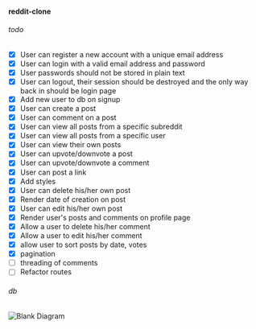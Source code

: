 #### reddit-clone
###### todo
- [x] User can register a new account with a unique email address
- [x] User can login with a valid email address and password
- [x] User passwords should not be stored in plain text
- [x] User can logout, their session should be destroyed and the only way back in should be login page
- [x] Add new user to db on signup
- [x] User can create a post
- [x] User can comment on a post
- [x] User can view all posts from a specific subreddit
- [x] User can view all posts from a specific user
- [x] User can view their own posts
- [x] User can upvote/downvote a post
- [x] User can upvote/downvote a comment
- [x] User can post a link
- [x] Add styles
- [x] User can delete his/her own post
- [x] Render date of creation on post
- [x] User can edit his/her own post
- [x] Render user's posts and comments on profile page
- [x] Allow a user to delete his/her comment
- [x] Allow a user to edit his/her comment
- [x] allow user to sort posts by date, votes
- [x] pagination
- [ ] threading of comments
- [ ] Refactor routes

###### db
![Blank Diagram](https://user-images.githubusercontent.com/46908343/79140232-a9bbc900-7d85-11ea-9c43-8045f59f3675.png)
